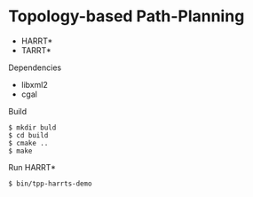 # Topology-based Path-Planning

* HARRT*
* TARRT*

Dependencies
* libxml2
* cgal

Build
```
$ mkdir buld
$ cd build
$ cmake ..
$ make
```

Run HARRT*
```
$ bin/tpp-harrts-demo
```
